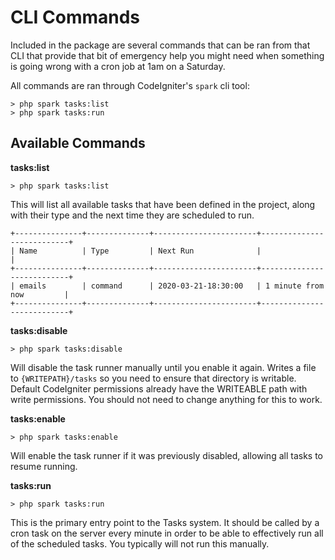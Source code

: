 # CLI Commands

Included in the package are several commands that can be ran from that CLI that provide that bit of emergency
help you might need when something is going wrong with a cron job at 1am on a Saturday. 

All commands are ran through CodeIgniter's `spark` cli tool: 

    > php spark tasks:list
    > php spark tasks:run

## Available Commands

**tasks:list**

    > php spark tasks:list

This will list all available tasks that have been defined in the project, along with their type and
the next time they are scheduled to run.

    +---------------+--------------+-----------------------+---------------------------+
    | Name          | Type         | Next Run              |                           |
    +---------------+--------------+-----------------------+---------------------------+
    | emails        | command      | 2020-03-21-18:30:00   | 1 minute from now         |
    +---------------+--------------+-----------------------+---------------------------+

**tasks:disable**

    > php spark tasks:disable 

Will disable the task runner manually until you enable it again. Writes a file to `{WRITEPATH}/tasks` so 
you need to ensure that directory is writable. Default CodeIgniter permissions already have the WRITEABLE
path with write permissions. You should not need to change anything for this to work. 

**tasks:enable**

    > php spark tasks:enable

Will enable the task runner if it was previously disabled, allowing all tasks to resume running. 

**tasks:run**

    > php spark tasks:run
    
This is the primary entry point to the Tasks system. It should be called by a cron task on the server
every minute in order to be able to effectively run all of the scheduled tasks. You typically will not
run this manually.

